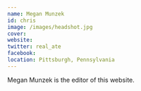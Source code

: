 ```yaml
---
name: Megan Munzek
id: chris
image: /images/headshot.jpg
cover:
website:
twitter: real_ate
facebook:
location: Pittsburgh, Pennsylvania
---
```

Megan Munzek is the editor of this website.
